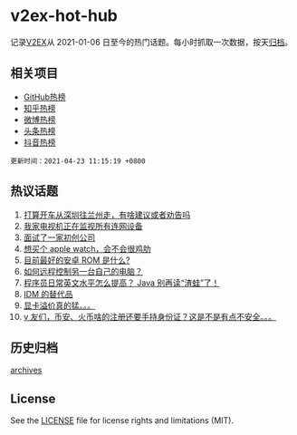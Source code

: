 # v2ex-hot-hub

 记录[V2EX](https://www.v2ex.com/)从 2021-01-06 日至今的热门话题。每小时抓取一次数据，按天[归档](archives)。
 
 ## 相关项目

- [GitHub热榜](https://github.com/lonnyzhang423/github-hot-hub)
- [知乎热榜](https://github.com/lonnyzhang423/zhihu-hot-hub)
- [微博热榜](https://github.com/lonnyzhang423/weibo-hot-hub)
- [头条热榜](https://github.com/lonnyzhang423/toutiao-hot-hub)
- [抖音热榜](https://github.com/lonnyzhang423/douyin-hot-hub)


 `更新时间：2021-04-23 11:15:19 +0800`

## 热议话题

1. [打算开车从深圳往兰州走，有啥建议或者劝告吗](https://www.v2ex.com/t/772419)
1. [我家电视机正在监视所有连网设备](https://www.v2ex.com/t/772523)
1. [面试了一家初创公司](https://www.v2ex.com/t/772415)
1. [想买个 apple watch，会不会很鸡肋](https://www.v2ex.com/t/772465)
1. [目前最好的安卓 ROM 是什么?](https://www.v2ex.com/t/772488)
1. [如何远程控制另一台自己的电脑？](https://www.v2ex.com/t/772466)
1. [程序员日常英文水平怎么提高？ Java 别再读“渣蛙”了！](https://www.v2ex.com/t/772621)
1. [IDM 的替代品](https://www.v2ex.com/t/772562)
1. [显卡溢价真的猛。。。](https://www.v2ex.com/t/772435)
1. [v 友们，币安、火币啥的注册还要手持身份证？这是不是有点不安全。。。](https://www.v2ex.com/t/772432)

## 历史归档

[archives](archives)

## License

See the [LICENSE](LICENSE) file for license rights and limitations (MIT).
